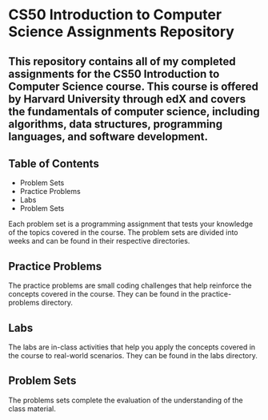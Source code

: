 # CS50 Introduction to Computer Science Assignments Repository

## This repository contains all of my completed assignments for the CS50 Introduction to Computer Science course. This course is offered by Harvard University through edX and covers the fundamentals of computer science, including algorithms, data structures, programming languages, and software development.

## Table of Contents

* Problem Sets
* Practice Problems
* Labs
* Problem Sets

Each problem set is a programming assignment that tests your knowledge of the topics covered in the course. The problem sets are divided into weeks and can be found in their respective directories.

## Practice Problems

The practice problems are small coding challenges that help reinforce the concepts covered in the course. They can be found in the practice-problems directory.

## Labs

The labs are in-class activities that help you apply the concepts covered in the course to real-world scenarios. They can be found in the labs directory.

## Problem Sets 

The problems sets complete the evaluation of the understanding of the class material.

